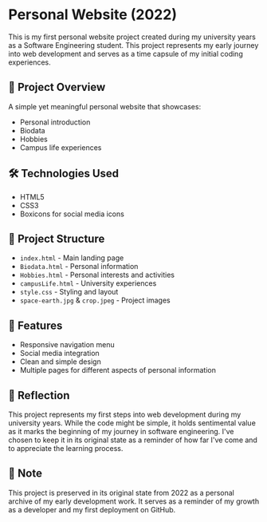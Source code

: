 # Personal Website (2022)

This is my first personal website project created during my university years as a Software Engineering student. This project represents my early journey into web development and serves as a time capsule of my initial coding experiences.

## 🚀 Project Overview

A simple yet meaningful personal website that showcases:
- Personal introduction
- Biodata
- Hobbies
- Campus life experiences

## 🛠️ Technologies Used

- HTML5
- CSS3
- Boxicons for social media icons

## 📁 Project Structure

- `index.html` - Main landing page
- `Biodata.html` - Personal information
- `Hobbies.html` - Personal interests and activities
- `campusLife.html` - University experiences
- `style.css` - Styling and layout
- `space-earth.jpg` & `crop.jpeg` - Project images

## 🎯 Features

- Responsive navigation menu
- Social media integration
- Clean and simple design
- Multiple pages for different aspects of personal information

## 💭 Reflection

This project represents my first steps into web development during my university years. While the code might be simple, it holds sentimental value as it marks the beginning of my journey in software engineering. I've chosen to keep it in its original state as a reminder of how far I've come and to appreciate the learning process.

## 📝 Note

This project is preserved in its original state from 2022 as a personal archive of my early development work. It serves as a reminder of my growth as a developer and my first deployment on GitHub. 